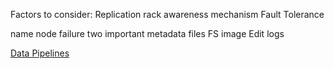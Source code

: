 Factors to consider:
Replication
	rack awareness mechanism
Fault Tolerance


name node failure
	two important metadata files
		 FS image
		 Edit logs



[Data Pipelines](data%20engineering/concepts/Data%20Pipelines.md)
		
	
